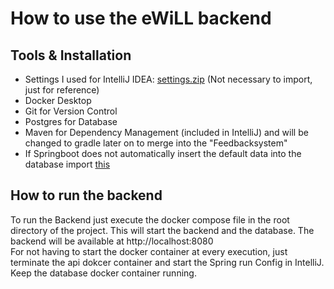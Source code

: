 # How to use the eWiLL backend

## Tools & Installation

- Settings I used for IntelliJ IDEA: [settings.zip](settings.zip) (Not necessary to import, just for reference)    
- Docker Desktop
- Git for Version Control
- Postgres for Database
- Maven for Dependency Management (included in IntelliJ) and will be changed to gradle later on to merge into the "Feedbacksystem"
- If Springboot does not automatically insert the default data into the database import [this](/src/main/resources/import.sql)

## How to run the backend

To run the Backend just execute the docker compose file in the root directory of the project. This will start the backend and the database. The backend will be available at http://localhost:8080    
For not having to start the docker container at every execution, just terminate the api dokcer container and start the Spring run Config in IntelliJ. Keep the database docker container running.


